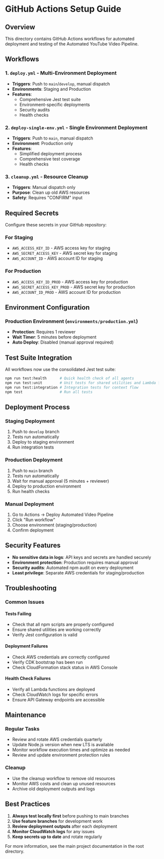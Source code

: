 # GitHub Actions Setup Guide

## Overview

This directory contains GitHub Actions workflows for automated deployment and testing of the Automated YouTube Video Pipeline.

## Workflows

### 1. `deploy.yml` - Multi-Environment Deployment
- **Triggers**: Push to `main`/`develop`, manual dispatch
- **Environments**: Staging and Production
- **Features**: 
  - Comprehensive Jest test suite
  - Environment-specific deployments
  - Security audits
  - Health checks

### 2. `deploy-single-env.yml` - Single Environment Deployment
- **Triggers**: Push to `main`, manual dispatch
- **Environment**: Production only
- **Features**:
  - Simplified deployment process
  - Comprehensive test coverage
  - Health checks

### 3. `cleanup.yml` - Resource Cleanup
- **Triggers**: Manual dispatch only
- **Purpose**: Clean up old AWS resources
- **Safety**: Requires "CONFIRM" input

## Required Secrets

Configure these secrets in your GitHub repository:

### For Staging
- `AWS_ACCESS_KEY_ID` - AWS access key for staging
- `AWS_SECRET_ACCESS_KEY` - AWS secret key for staging
- `AWS_ACCOUNT_ID` - AWS account ID for staging

### For Production
- `AWS_ACCESS_KEY_ID_PROD` - AWS access key for production
- `AWS_SECRET_ACCESS_KEY_PROD` - AWS secret key for production
- `AWS_ACCOUNT_ID_PROD` - AWS account ID for production

## Environment Configuration

### Production Environment (`environments/production.yml`)
- **Protection**: Requires 1 reviewer
- **Wait Timer**: 5 minutes before deployment
- **Auto Deploy**: Disabled (manual approval required)

## Test Suite Integration

All workflows now use the consolidated Jest test suite:

```bash
npm run test:health      # Quick health check of all agents
npm run test:unit        # Unit tests for shared utilities and Lambda functions
npm run test:integration # Integration tests for context flow
npm test                 # Run all tests
```

## Deployment Process

### Staging Deployment
1. Push to `develop` branch
2. Tests run automatically
3. Deploy to staging environment
4. Run integration tests

### Production Deployment
1. Push to `main` branch
2. Tests run automatically
3. Wait for manual approval (5 minutes + reviewer)
4. Deploy to production environment
5. Run health checks

### Manual Deployment
1. Go to Actions → Deploy Automated Video Pipeline
2. Click "Run workflow"
3. Choose environment (staging/production)
4. Confirm deployment

## Security Features

- **No sensitive data in logs**: API keys and secrets are handled securely
- **Environment protection**: Production requires manual approval
- **Security audits**: Automated npm audit on every deployment
- **Least privilege**: Separate AWS credentials for staging/production

## Troubleshooting

### Common Issues

#### Tests Failing
- Check that all npm scripts are properly configured
- Ensure shared utilities are working correctly
- Verify Jest configuration is valid

#### Deployment Failures
- Check AWS credentials are correctly configured
- Verify CDK bootstrap has been run
- Check CloudFormation stack status in AWS Console

#### Health Check Failures
- Verify all Lambda functions are deployed
- Check CloudWatch logs for specific errors
- Ensure API Gateway endpoints are accessible

## Maintenance

### Regular Tasks
- Review and rotate AWS credentials quarterly
- Update Node.js version when new LTS is available
- Monitor workflow execution times and optimize as needed
- Review and update environment protection rules

### Cleanup
- Use the cleanup workflow to remove old resources
- Monitor AWS costs and clean up unused resources
- Archive old deployment outputs and logs

## Best Practices

1. **Always test locally first** before pushing to main branches
2. **Use feature branches** for development work
3. **Review deployment outputs** after each deployment
4. **Monitor CloudWatch logs** for any issues
5. **Keep secrets up to date** and rotate regularly

For more information, see the main project documentation in the root directory.